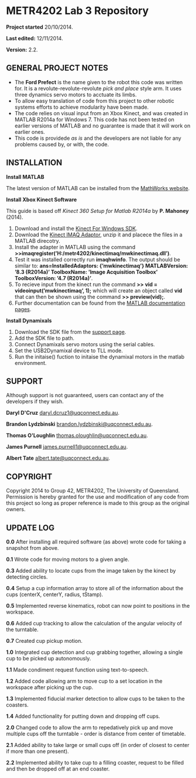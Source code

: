 METR4202 Lab 3 Repository
=========================
 __Project started__ 20/10/2014.
 
 __Last edited:__  12/11/2014.

__Version:__  2.2.
 
GENERAL PROJECT NOTES
-----------
- The __Ford Prefect__ is the name given to the robot this code was written for.  It is a revolute-revolute-revolute *pick and    place* style arm.  It uses three dynamics servo motors to acctuate its limbs.
- To allow easy translation of code from this project to other robotic systems efforts to achieve modularity have been made.
- The code relies on visual input from an Xbox Kinect, and was created in MATLAB R2014a for Windows 7.  This code has not been tested on earlier versions of MATLAB and no guarantee is made that it will work on earlier ones.
- This code is providede *as is* and the developers are not liable for any problems caused by, or with, the code.

INSTALLATION
-----------
__Install MATLAB__

The latest version of MATLAB can be installed from the [MathWorks website](http://www.mathworks.com.au/products/matlab/ "MathWorks products page").

__Install Xbox Kinect Software__

This guide is based off *Kinect 360 Setup for Matlab R2014a* by __P. Mahoney__ (2014).

1. Download and install the [Kinect For Windows SDK](http://www.microsoft.com/en-au/download/details.aspx?id=40278 "Kinect for Windows SDK").
2. Download the [Kinect IMAQ Adaptor](http://robotics.itee.uq.edu.au/~metr4202/kinect/kinectimaq.zip "Kinect IMAQ Adaptor"), unzip it and placece the files in a MATLAB direcotry.
3. Install the adapter in MATLAB using the command __>>imaqregister(’H:/metr4202/kinectimaq/mwkinectimaq.dll’)__.
4. Test it was installed correctly run __imaqhwinfo__.  The output should be similar to: __ans=InstalledAdaptors: {’mwkinectimaq’} MATLABVersion: ’8.3 (R2014a)’ ToolboxName: ’Image Acquisition Toolbox’ ToolboxVersion: ’4.7 (R2014a)’__.
5. To recieve input from the kinect run the command __>> vid = videoinput(’mwkinectimaq’, 1);__ which will create an object called __vid__ that can then be shown using the command __>> preview(vid);__.
6. Further documentation can be found from the [MATLAB documentation pages](http://www.mathworks.com.au/help/imaq/examples/using-the-kinect-r-for-windows-r-from-image-acquisition-toolbox-tm.html "Kinect for Windows documentation and examples").


__Install Dynamixals__

1. Download the SDK file from the [support page](http://support.robotis.com/en/software/dynamixel_sdk/sourcestructure.htm "SDK for Dynamixals download page").
2. Add the SDK file to path.
2. Connect Dynamixals servo motors using the serial cables.
2. Set the USB2Dynamixal device to TLL mode.
5. Run the initaise() fuction to initaise the dynamixal motors in the matlab environment.

SUPPORT
-----------
Although support is not guaranteed, users can contact any of the developers if they wish.

__Daryl D'Cruz__ daryl.dcruz1@uqconnect.edu.au.

__Brandon Lydzbinski__ brandon.lydzbinski@uqconnect.edu.au.

__Thomas O'Loughlin__ thomas.oloughlin@uqconnect.edu.au.

__James Purnell__  james.purnell1@uqconnect.edu.au.

__Albert Tate__ albert.tate@uqconnect.edu.au.


COPYRIGHT
-----------
Copyright 2014 to Group 42, METR4202, The University of Queensland.  Permission is hereby granted for the use and modification of any code from this project so long as proper reference is made to this group as the original owners.  

UPDATE LOG
-----------
__0.0__    After installing all required software (as above) wrote code for taking a snapshot from above.

__0.1__    Wrote code for moving motors to a given angle.

__0.3__    Added ability to locate cups from the image taken by the kinect by detecting circles.

__0.4__    Setup a cup information array to store all of the information about the cups (centerX, centerY, radius, tStamp).

__0.5__    Implemented reverse kinematics, robot can now point to positions in the workspace.

__0.6__    Added cup tracking to allow the calculation of the angular velocity of the turntable.

__0.7__    Created cup pickup motion.

__1.0__    Integrated cup detection and cup grabbing together, allowing a single cup to be picked up autonomously.

__1.1__    Made condiment request function using text-to-speech.

__1.2__    Added code allowing arm to move cup to a set location in the workspace after picking up the cup.

__1.3__    Implemented fiducial marker detection to allow cups to be taken to the coasters.

__1.4__    Added functionality for putting down and dropping off cups.

__2.0__    Changed code to allow the arm to repedatively pick up and move multiple cups off the turntable - order is distance from center of timetable.

__2.1__    Added ability to take large or small cups off (in order of closest to center if more than one present).

__2.2__    Implemented ability to take cup to a filling coaster, request to be filled and then be dropped off at an end coaster.

